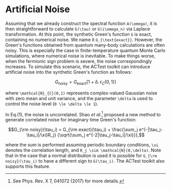 # Artificial Noise

Assuming that we already construct the spectral function ``A(\omega)``, it is then straightforward to calculate ``G(\tau)`` or ``G(i\omega_n)`` via Laplace transformation. At this point, the synthetic Green's function ``G`` is exact, containing no numerical noise. We name it ``G_{\text{exact}}``. However, the Green's functions obtained from quantum many-body calculations are often noisy. This is especially the case in finite-temperature quantum Monte Carlo simulations, where numerical noise is inevitable. To make things worse, when the fermionic sign problem is severe, the noise correspondingly increases. To simulate this scenario, the ACTest toolkit can introduce artificial noise into the synthetic Green's function as follows:
```math
\begin{equation}
G_{\text{noisy}} = G_{\text{exact}}[1 + \delta \mathcal{N}_{C}(0,1)]
\end{equation}
```
where ``\mathcal{N}_{C}(0,1)`` represents complex-valued Gaussian noise with zero mean and unit variance, and the parameter ``\delta`` is used to control the noise level (``0 \le \delta \le 1``).

In Eq.(1), the noise is uncorrelated. Shao *et al.*[^1] proposed a new method to generate correlated noise for imaginary time Green's function:
```math
G_{\rm noisy}(\tau_i) = G_{\rm exact}(\tau_i) +
    \frac{\sum_j e^{-|\tau_j-\tau_i|/\xi}R_j}
         {\sqrt{\sum_j e^{-2|\tau_j-\tau_i|/\xi}}},
```
where the sum is performed assuming periodic boundary conditions, ``\xi`` denotes the correlation length, and ``R_j \sim \mathcal{N}(0,\delta)``. Note that in the case that a normal distribution is used it is possible for ``G_{\rm noisy}(\tau_i)`` to have a different sign to ``G(\tau_i)``. The ACTest toolkit also supports this feature.

[^1]: See Phys. Rev. X 7, 041072 (2017) for more details.
